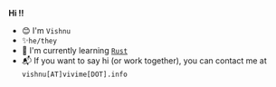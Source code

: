 **Hi ‼**
- 😊 I'm `Vishnu`
- ✨`he/they`
- 📕 I'm currently learning [`Rust`](https://github.com/humboldt123/rust)
- 📬 If you want to say hi (or work together), you can contact me at `vishnu[AT]vivime[DOT].info`
